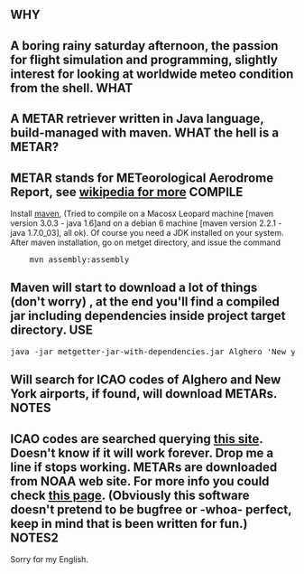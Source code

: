 WHY
---
A boring rainy saturday afternoon, the passion for flight simulation and programming, slightly interest for looking at worldwide meteo condition from the shell.
WHAT
----
A METAR retriever written in Java language, build-managed with maven. 
WHAT the hell is a METAR?
-------------------------
METAR stands for METeorological Aerodrome Report, see [wikipedia for more](http://en.wikipedia.org/wiki/METAR "wikipedia")
COMPILE
-------
Install [maven](http://maven.apache.org/download.html "maven"), (Tried to compile on a Macosx Leopard machine [maven version 3.0.3 - java 1.6]and on a debian 6 machine [maven version 2.2.1 - java 1.7.0_03], all ok). Of course you need a JDK installed on your system.
After maven installation, go on metget directory, and issue the command
<pre>
	mvn assembly:assembly
</pre>
Maven will start to download a lot of things (don't worry) ,  at the end you'll find a compiled jar including dependencies inside project target directory.
USE
---
<pre>
java -jar metgetter-jar-with-dependencies.jar Alghero 'New york'
</pre>
Will search for ICAO codes of Alghero and New York airports, if found, will download METARs.
NOTES
-----
ICAO codes are searched querying [this site](http://www.airlinecodes.co.uk "airlinecodes"). Doesn't know if it will work forever. Drop me a line if stops working. METARs are downloaded from NOAA web site. For more info you could check [this page](http://www.nws.noaa.gov/tg/datahelp.html "NOAA").
(Obviously this software doesn't pretend to be bugfree or -whoa- perfect, keep in mind that is been written for fun.)
NOTES2
------
Sorry for my English.
